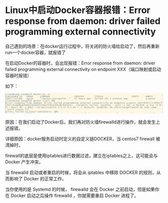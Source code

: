 # Linux中启动Docker容器报错：Error response from daemon: driver failed programming external connectivity

自己遇到的场景：在docker运行过程中，将关闭的防火墙给启动了，然后再重新run一个docker容器，就报错了

在启动Docker的容器时，会出现报错：Error response from daemon: driver failed programming external connectivity on endpoint XXX（端口映射或启动容器时报错）

如下：

![img](image/62596764ee3f44619e4b454dcf6d3fa3.png)

原因：在我们启动了Docker后，我们再对防火墙firewalld进行操作，就会发生上述报错，

详细原因：docker服务启动时定义的自定义链DOCKER，当 centos7 firewall 被清掉时，

firewall的底层是使用iptables进行数据过滤，建立在iptables之上，这可能会与 Docker 产生冲突。

当 firewalld 启动或者重启的时候，将会从 iptables 中移除 DOCKER 的规则，从而影响了 Docker 的正常工作。

当你使用的是 Systemd 的时候， firewalld 会在 Docker 之前启动，但是如果你在 Docker 启动之后操作 firewalld ，你就需要重启 Docker 进程了。